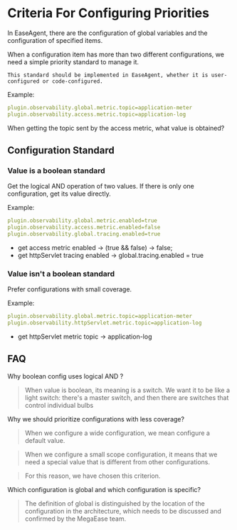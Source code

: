 # Criteria For Configuring Priorities

In EaseAgent, there are the configuration of global variables and the configuration of specified items.

When a configuration item has more than two different configurations, we need a simple priority standard to manage it.

`This standard should be implemented in EaseAgent, whether it is user-configured or code-configured.`

Example:

```yaml
plugin.observability.global.metric.topic=application-meter
plugin.observability.access.metric.topic=application-log
```

When getting the topic sent by the access metric, what value is obtained?

## Configuration Standard

### Value is a boolean standard

Get the logical AND operation of two values. If there is only one configuration, get its value directly.

Example:

```yaml
plugin.observability.global.metric.enabled=true
plugin.observability.access.metric.enabled=false
plugin.observability.global.tracing.enabled=true
```

* get access metric enabled -> (true && false) -> false;
* get httpServlet tracing enabled -> global.tracing.enabled = true

### Value isn't a boolean standard

Prefer configurations with small coverage.

Example:

```yaml
plugin.observability.global.metric.topic=application-meter
plugin.observability.httpServlet.metric.topic=application-log
```

* get httpServlet metric topic ->  application-log


## FAQ

Why boolean config uses logical AND ?

>  When value is boolean, its meaning is a switch. We want it to be like a light switch: there's a master switch, and then there are switches that control individual bulbs

Why we should prioritize configurations with less coverage?

> When we configure a wide configuration, we mean configure a default value.

> When we configure a small scope configuration, it means that we need a special value that is different from other configurations.

> For this reason, we have chosen this criterion.

Which configuration is global and which configuration is specific?

> The definition of global is distinguished by the location of the configuration in the architecture, which needs to be discussed and confirmed by the MegaEase team.
